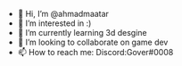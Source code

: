 - 👋 Hi, I’m @ahmadmaatar
- 👀 I’m interested in :)
- 🌱 I’m currently learning 3d desgine
- 💞️ I’m looking to collaborate on game dev
- 📫 How to reach me:
Discord:Gover#0008

<!---
ahmadmaatar/ahmadmaatar is a ✨ special ✨ repository because its `README.md` (this file) appears on your GitHub profile.
You can click the Preview link to take a look at your changes.
--->
